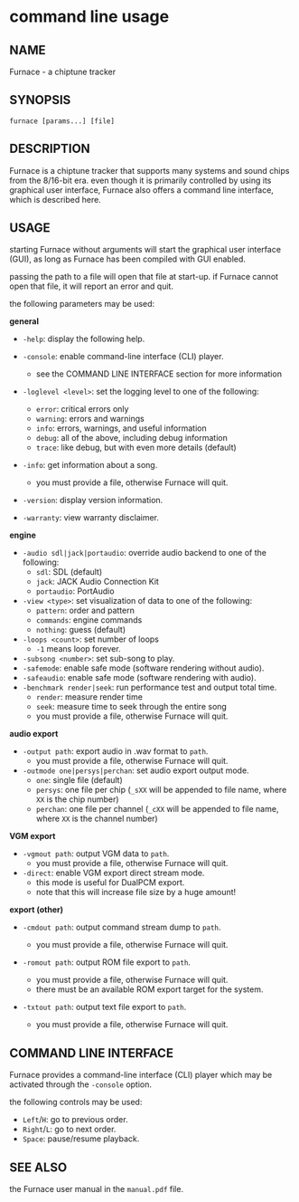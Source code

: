 # command line usage

## NAME

Furnace - a chiptune tracker

## SYNOPSIS

`furnace [params...] [file]`

## DESCRIPTION

Furnace is a chiptune tracker that supports many systems and sound chips from the 8/16-bit era.
even though it is primarily controlled by using its graphical user interface, Furnace also offers a command line interface, which is described here.

## USAGE

starting Furnace without arguments will start the graphical user interface (GUI), as long as Furnace has been compiled with GUI enabled.

passing the path to a file will open that file at start-up. if Furnace cannot open that file, it will report an error and quit.

the following parameters may be used:

**general**

- `-help`: display the following help.
- `-console`: enable command-line interface (CLI) player.
  - see the COMMAND LINE INTERFACE section for more information
- `-loglevel <level>`: set the logging level to one of the following:
  - `error`: critical errors only
  - `warning`: errors and warnings
  - `info`: errors, warnings, and useful information
  - `debug`: all of the above, including debug information
  - `trace`: like debug, but with even more details (default)

- `-info`: get information about a song.
  - you must provide a file, otherwise Furnace will quit.

- `-version`: display version information.
- `-warranty`: view warranty disclaimer.

**engine**

- `-audio sdl|jack|portaudio`: override audio backend to one of the following:
  - `sdl`: SDL (default)
  - `jack`: JACK Audio Connection Kit
  - `portaudio`: PortAudio
- `-view <type>`: set visualization of data to one of the following:
  - `pattern`: order and pattern
  - `commands`: engine commands
  - `nothing`: guess (default)
- `-loops <count>`: set number of loops
  - `-1` means loop forever.
- `-subsong <number>`: set sub-song to play.
- `-safemode`: enable safe mode (software rendering without audio).
- `-safeaudio`: enable safe mode (software rendering with audio).
- `-benchmark render|seek`: run performance test and output total time.
  - `render`: measure render time
  - `seek`: measure time to seek through the entire song
  - you must provide a file, otherwise Furnace will quit.

**audio export**

- `-output path`: export audio in .wav format to `path`.
  - you must provide a file, otherwise Furnace will quit.
- `-outmode one|persys|perchan`: set audio export output mode.
  - `one`: single file (default)
  - `persys`: one file per chip (`_sXX` will be appended to file name, where `XX` is the chip number)
  - `perchan`: one file per channel (`_cXX` will be appended to file name, where `XX` is the channel number)

**VGM export**

- `-vgmout path`: output VGM data to `path`.
  - you must provide a file, otherwise Furnace will quit.
- `-direct`: enable VGM export direct stream mode.
  - this mode is useful for DualPCM export.
  - note that this will increase file size by a huge amount!

**export (other)**

- `-cmdout path`: output command stream dump to `path`.
  - you must provide a file, otherwise Furnace will quit.

- `-romout path`: output ROM file export to `path`.
  - you must provide a file, otherwise Furnace will quit.
  - there must be an available ROM export target for the system.

- `-txtout path`: output text file export to `path`.
  - you must provide a file, otherwise Furnace will quit.

## COMMAND LINE INTERFACE

Furnace provides a command-line interface (CLI) player which may be activated through the `-console` option.

the following controls may be used:

- `Left`/`H`: go to previous order.
- `Right`/`L`: go to next order.
- `Space`: pause/resume playback.

## SEE ALSO

the Furnace user manual in the `manual.pdf` file.
